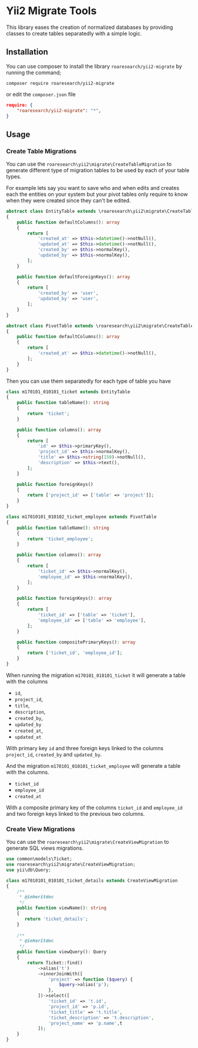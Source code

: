 Yii2 Migrate Tools
==================

This library eases the creation of normalized databases by providing classes to
create tables separatedly with a simple logic.

Installation
------------

You can use composer to install the library `roaresearch/yii2-migrate` by running the
command;

`composer require roaresearch/yii2-migrate`

or edit the `composer.json` file

```json
require: {
    "roaresearch/yii2-migrate": "*",
}
```


Usage
-----

### Create Table Migrations

You can use the `roaresearch\yii2\migrate\CreateTableMigration` to generate different
type of migration tables to be used by each of your table types.

For example lets say you want to save who and when edits and creates each the
entities on your system but your pivot tables only require to know when they
were created since they can't be edited.

```php
abstract class EntityTable extends \roaresearch\yii2\migrate\CreateTableMigration
{
    public function defaultColumns(): array
    {
        return [
            'created_at' => $this->datetime()->notNull(),
            'updated_at' => $this->datetime()->notNull(),
            'created_by' => $this->normalKey(),
            'updated_by' => $this->normalKey(),
        ];
    }

    public function defaultForeignKeys(): array
    {
        return [
            'created_by' => 'user',
            'updated_by' => 'user',
        ];
    }
}

abstract class PivotTable extends \roaresearch\yii2\migrate\CreateTableMigration
{
    public function defaultColumns(): array
    {
        return [
            'created_at' => $this->datetime()->notNull(),
        ];
    }
}
```

Then you can use them separatedly for each type of table you have


```php
class m170101_010101_ticket extends EntityTable
{
    public function tableName(): string
    {
        return 'ticket';
    }

    public function columns(): array
    {
        return [
            'id' => $this->primaryKey(),
            'project_id' => $this->normalKey(),
            'title' => $this->string(150)->notNull(),
            'description' => $this->text(),
        ];
    }

    public function foreignKeys()
    {
        return ['project_id' => ['table' => 'project']];
    }
}

class m17010101_010102_ticket_employee extends PivotTable
{
    public function tableName(): string
    {
        return 'ticket_employee';
    }

    public function columns(): array
    {
        return [
            'ticket_id' => $this->normalKey(),
            'employee_id' => $this->normalKey(),
        ];
    }

    public function foreignKeys(): array
    {
        return [
            'ticket_id' => ['table' => 'ticket'],
            'employee_id' => ['table' => 'employee'],
        ];
    }

    public function compositePrimaryKeys(): array
    {
        return ['ticket_id', 'employee_id'];
    }
}
```

When running the migration `m170101_010101_ticket` it will generate a table
with the columns

- `id`,
- `project_id`,
- `title`,
- `description`,
- `created_by`,
- `updated_by`
- `created_at`,
- `updated_at`

With primary key `id` and three foreign keys linked to the columns `project_id`,
`created_by` and `updated_by`.

And the migration `m170101_010101_ticket_employee` will generate a table with
the  columns.

- `ticket_id`
- `employee_id`
- `created_at`

With a composite primary key of the columns `ticket_id` and `employee_id` and
two foreign keys linked to the previous two columns.

### Create View Migrations

You can use the `roaresearch\yii2\migrate\CreateViewMigration` to generate SQL views
migrations.

```php
use common\models\Ticket;
use roaresearch\yii2\migrate\CreateViewMigration;
use yii\db\Query;

class m17010101_010101_ticket_details extends CreateViewMigration
{
    /**
     * @inheritdoc
     */
    public function viewName(): string
    {
       return 'ticket_details';
    }
    
    /**
     * @inheritdoc
     */
    public function viewQuery(): Query
    {
        return Ticket::find()
            ->alias('t')
            ->innerJoinWith([
                'project' => function ($query) {
                    $query->alias('p');
                },
            ])->select([
                'ticket_id' => 't.id',
                'project_id' => 'p.id',
                'ticket_title' => 't.title',
                'ticket_description' => 't.description',
                'project_name' => 'p.name',t
            ]);
    }
}
```
